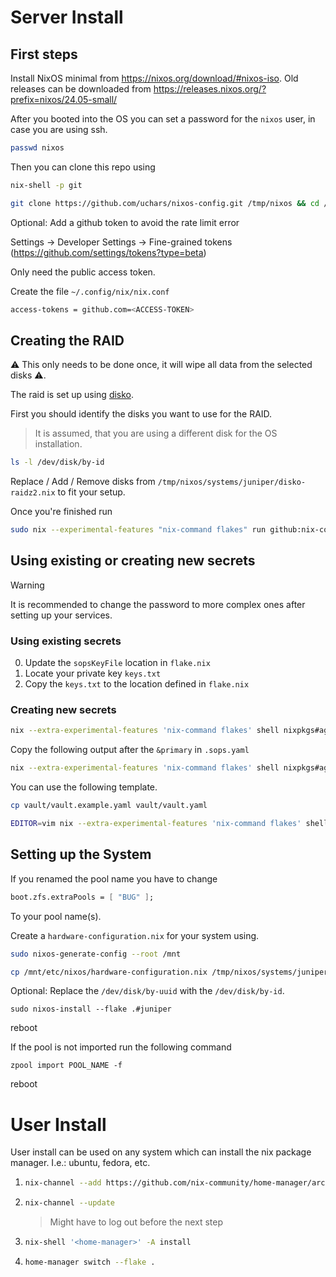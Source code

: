 # Server Install

## First steps

Install NixOS minimal from https://nixos.org/download/#nixos-iso.
Old releases can be downloaded from https://releases.nixos.org/?prefix=nixos/24.05-small/

After you booted into the OS you can set a password for the `nixos` user, in case you are using ssh.

```sh
passwd nixos
```

Then you can clone this repo using

```sh
nix-shell -p git
```

```sh
git clone https://github.com/uchars/nixos-config.git /tmp/nixos && cd /tmp/nixos
```

Optional: Add a github token to avoid the rate limit error

Settings -> Developer Settings -> Fine-grained tokens (https://github.com/settings/tokens?type=beta)

Only need the public access token.

Create the file `~/.config/nix/nix.conf`

```sh
access-tokens = github.com=<ACCESS-TOKEN>
```

## Creating the RAID

⚠️ This only needs to be done once, it will wipe all data from the selected disks ⚠️.

The raid is set up using [disko](https://github.com/nix-community/disko).

First you should identify the disks you want to use for the RAID.

> It is assumed, that you are using a different disk for the OS installation.

```sh
ls -l /dev/disk/by-id
```

Replace / Add / Remove disks from `/tmp/nixos/systems/juniper/disko-raidz2.nix` to fit your setup.

Once you're finished run

```sh
sudo nix --experimental-features "nix-command flakes" run github:nix-community/disko -- --mode disko systems/juniper/disko-raidz2.nix
```

## Using existing or creating new secrets

> [!WARNING]
> It is recommended to change the password to more complex ones after setting up your services.

### Using existing secrets

0. Update the `sopsKeyFile` location in `flake.nix`
1. Locate your private key `keys.txt`
2. Copy the `keys.txt` to the location defined in `flake.nix`

### Creating new secrets

```bash
nix --extra-experimental-features 'nix-command flakes' shell nixpkgs#age -c age-keygen -o ~/.config/sops/age/keys.txt
```

Copy the following output after the `&primary` in `.sops.yaml`
```bash
nix --extra-experimental-features 'nix-command flakes' shell nixpkgs#age -c age-keygen -y ~/.config/sops/age/keys.txt
```

You can use the following template.
```bash
cp vault/vault.example.yaml vault/vault.yaml
```

```bash
EDITOR=vim nix --extra-experimental-features 'nix-command flakes' shell nixpkgs#sops -c sops vault/vault.yaml
```

## Setting up the System

If you renamed the pool name you have to change

```nix
boot.zfs.extraPools = [ "BUG" ];
```

To your pool name(s).

Create a `hardware-configuration.nix` for your system using.

```sh
sudo nixos-generate-config --root /mnt
```

```sh
cp /mnt/etc/nixos/hardware-configuration.nix /tmp/nixos/systems/juniper/.
```

Optional: Replace the `/dev/disk/by-uuid` with the `/dev/disk/by-id`.

```
sudo nixos-install --flake .#juniper
```

reboot

If the pool is not imported run the following command

```
zpool import POOL_NAME -f
```

reboot

# User Install

User install can be used on any system which can install the nix package manager.
I.e.: ubuntu, fedora, etc.

1. ```bash
   nix-channel --add https://github.com/nix-community/home-manager/archive/release-24.11.tar.gz home-manager
   ```
2. ```bash
   nix-channel --update
   ```
   > Might have to log out before the next step
3. ```bash
   nix-shell '<home-manager>' -A install
   ```
4. ```bash
   home-manager switch --flake .
   ```
